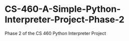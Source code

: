 # CS-460-A-Simple-Python-Interpreter-Project-Phase-2
Phase 2 of the CS 460 Python Interpreter Project 
